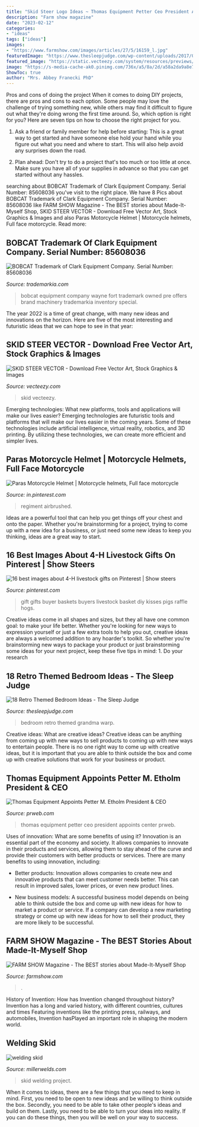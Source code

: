```yaml
---
title: "Skid Steer Logo Ideas ~ Thomas Equipment Petter Ceo President Appoints Center Prweb"
description: "Farm show magazine"
date: "2023-02-12"
categories:
- "ideas"
tags: ["ideas"]
images:
- "https://www.farmshow.com/images/articles/27/5/16159_l.jpg"
featuredImage: "https://www.thesleepjudge.com/wp-content/uploads/2017/07/Time-Warp.jpg"
featured_image: "https://static.vecteezy.com/system/resources/previews/000/115/716/original/skid-steer-vector.jpg"
image: "https://s-media-cache-ak0.pinimg.com/736x/a5/8a/2d/a58a2da9a8e7c65b371f91d34f170716.jpg"
ShowToc: true
author: "Mrs. Abbey Franecki PhD"
---
```



Pros and cons of doing the project
When it comes to doing DIY projects, there are pros and cons to each option. Some people may love the challenge of trying something new, while others may find it difficult to figure out what they're doing wrong the first time around.  So, which option is right for you? Here are seven tips on how to choose the right project for you.
1) Ask a friend or family member for help before starting: This is a great way to get started and have someone else hold your hand while you figure out what you need and where to start. This will also help avoid any surprises down the road.

2) Plan ahead: Don't try to do a project that's too much or too little at once. Make sure you have all of your supplies in advance so that you can get started without any hassles.

	

		
searching about BOBCAT Trademark of Clark Equipment Company. Serial Number: 85608036 you've visit to the right place. We have 8 Pics about BOBCAT Trademark of Clark Equipment Company. Serial Number: 85608036 like FARM SHOW Magazine - The BEST stories about Made-It-Myself Shop, SKID STEER VECTOR - Download Free Vector Art, Stock Graphics &amp; Images and also Paras Motorcycle Helmet | Motorcycle helmets, Full face motorcycle. Read more:
		
    
## BOBCAT Trademark Of Clark Equipment Company. Serial Number: 85608036

<img loading=lazy src="https://mark.trademarkia.com/logo-images/clark-equipment-company/bobcat-85608036.jpg" onerror="this.onerror=null;this.src='https://tse2.mm.bing.net/th?id=OIP.820bs5M89jEf_NezHghlzAHaCe&amp;pid=15.1';" alt="BOBCAT Trademark of Clark Equipment Company. Serial Number: 85608036">

_Source: trademarkia.com_

>bobcat equipment company wayne fort trademark owned pre offers brand machinery trademarkia inventory special. 

	

The year 2022 is a time of great change, with many new ideas and innovations on the horizon. Here are five of the most interesting and futuristic ideas that we can hope to see in that year:

    
## SKID STEER VECTOR - Download Free Vector Art, Stock Graphics &amp; Images

<img loading=lazy src="https://static.vecteezy.com/system/resources/previews/000/115/716/original/skid-steer-vector.jpg" onerror="this.onerror=null;this.src='https://tse4.mm.bing.net/th?id=OIP.LbXBaqmJy3DvDnOyxyXqdgHaFL&amp;pid=15.1';" alt="SKID STEER VECTOR - Download Free Vector Art, Stock Graphics &amp; Images">

_Source: vecteezy.com_

>skid vecteezy. 

	

Emerging technologies: What new platforms, tools and applications will make our lives easier?
Emerging technologies are futuristic tools and platforms that will make our lives easier in the coming years. Some of these technologies include artificial intelligence, virtual reality, robotics, and 3D printing. By utilizing these technologies, we can create more efficient and simpler lives.

    
## Paras Motorcycle Helmet | Motorcycle Helmets, Full Face Motorcycle

<img loading=lazy src="https://i.pinimg.com/originals/17/51/41/1751412ec47d42e9c8986bbeec390e09.jpg" onerror="this.onerror=null;this.src='https://tse1.mm.bing.net/th?id=OIP.ZRmq8BHVbCHEMsMQbMzB3QHaE7&amp;pid=15.1';" alt="Paras Motorcycle Helmet | Motorcycle helmets, Full face motorcycle">

_Source: in.pinterest.com_

>regiment airbrushed. 

	

Ideas are a powerful tool that can help you get things off your chest and onto the paper. Whether you're brainstorming for a project, trying to come up with a new idea for a business, or just need some new ideas to keep you thinking, ideas are a great way to start.

    
## 16 Best Images About 4-H Livestock Gifts On Pinterest | Show Steers

<img loading=lazy src="https://s-media-cache-ak0.pinimg.com/736x/a5/8a/2d/a58a2da9a8e7c65b371f91d34f170716.jpg" onerror="this.onerror=null;this.src='https://tse1.mm.bing.net/th?id=OIP.fW30nly5MrApvm585GQOlwHaJ3&amp;pid=15.1';" alt="16 best images about 4-H livestock gifts on Pinterest | Show steers">

_Source: pinterest.com_

>gift gifts buyer baskets buyers livestock basket diy kisses pigs raffle hogs. 

	

Creative ideas come in all shapes and sizes, but they all have one common goal: to make your life better. Whether you're looking for new ways to expression yourself or just a few extra tools to help you out, creative ideas are always a welcomed addition to any hoarder's toolkit. So whether you're brainstorming new ways to package your product or just brainstorming some ideas for your next project, keep these five tips in mind: 1. Do your research

    
## 18 Retro Themed Bedroom Ideas - The Sleep Judge

<img loading=lazy src="https://www.thesleepjudge.com/wp-content/uploads/2017/07/Time-Warp.jpg" onerror="this.onerror=null;this.src='https://tse1.mm.bing.net/th?id=OIP.mulNsEG__YlLuAmWk63O6AHaE8&amp;pid=15.1';" alt="18 Retro Themed Bedroom Ideas - The Sleep Judge">

_Source: thesleepjudge.com_

>bedroom retro themed grandma warp. 

	

Creative ideas: What are creative ideas?
Creative ideas can be anything from coming up with new ways to sell products to coming up with new ways to entertain people. There is no one right way to come up with creative ideas, but it is important that you are able to think outside the box and come up with creative solutions that work for your business or product.

    
## Thomas Equipment Appoints Petter M. Etholm President &amp; CEO

<img loading=lazy src="http://ww1.prweb.com/prfiles/2008/10/19/31645/ThomasEquipmentLogo.jpg" onerror="this.onerror=null;this.src='https://tse3.mm.bing.net/th?id=OIP.kzaO3uBxKP6f4N9VzZ9-nAHaDg&amp;pid=15.1';" alt="Thomas Equipment Appoints Petter M. Etholm President &amp; CEO">

_Source: prweb.com_

>thomas equipment petter ceo president appoints center prweb. 

	

Uses of innovation: What are some benefits of using it?
Innovation is an essential part of the economy and society. It allows companies to innovate in their products and services, allowing them to stay ahead of the curve and provide their customers with better products or services. There are many benefits to using innovation, including: 
- Better products: Innovation allows companies to create new and innovative products that can meet customer needs better. This can result in improved sales, lower prices, or even new product lines.

- New business models: A successful business model depends on being able to think outside the box and come up with new ideas for how to market a product or service. If a company can develop a new marketing strategy or come up with new ideas for how to sell their product, they are more likely to be successful.

    
## FARM SHOW Magazine - The BEST Stories About Made-It-Myself Shop

<img loading=lazy src="https://www.farmshow.com/images/articles/27/5/16159_l.jpg" onerror="this.onerror=null;this.src='https://tse3.mm.bing.net/th?id=OIP.92Cy_7Y0fkBDc0F5I00xNAHaJX&amp;pid=15.1';" alt="FARM SHOW Magazine - The BEST stories about Made-It-Myself Shop">

_Source: farmshow.com_

>. 

	

History of Invention: How has Invention changed throughout history?
Invention has a long and varied history, with different countries, cultures and times Featuring inventions like the printing press, railways, and automobiles, Invention hasPlayed an important role in shaping the modern world.

    
## Welding Skid

<img loading=lazy src="https://www.millerwelds.com/projectfiles/31113.jpg?maxHeight=400" onerror="this.onerror=null;this.src='https://tse1.mm.bing.net/th?id=OIP.wpSWkMfN7Ou56N0w84JVBgHaEK&amp;pid=15.1';" alt="welding skid">

_Source: millerwelds.com_

>skid welding project. 

	

When it comes to ideas, there are a few things that you need to keep in mind. First, you need to be open to new ideas and be willing to think outside the box. Secondly, you need to be able to take other people's ideas and build on them. Lastly, you need to be able to turn your ideas into reality. If you can do these things, then you will be well on your way to success.

